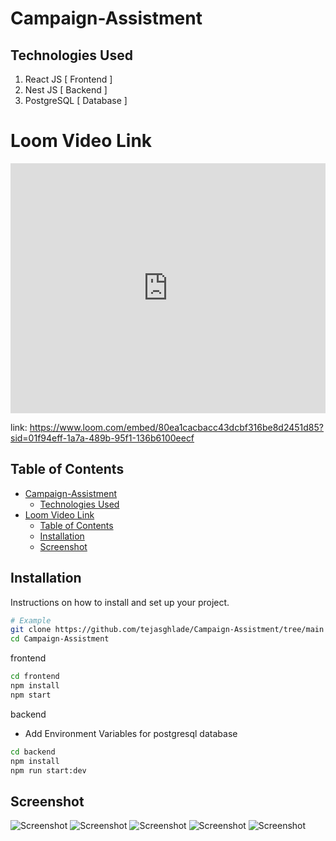 
# Campaign-Assistment

## Technologies Used
1. React JS [ Frontend ]
2. Nest JS [ Backend ]
3. PostgreSQL [ Database ]

# Loom Video Link
<iframe src="https://www.loom.com/embed/80ea1cacbacc43dcbf316be8d2451d85?sid=01f94eff-1a7a-489b-95f1-136b6100eecf" frameborder="0" webkitallowfullscreen mozallowfullscreen allowfullscreen style="width:100%;height:400px;"></iframe>

link: https://www.loom.com/embed/80ea1cacbacc43dcbf316be8d2451d85?sid=01f94eff-1a7a-489b-95f1-136b6100eecf

## Table of Contents

- [Campaign-Assistment](#campaign-assistment)
  - [Technologies Used](#technologies-used)
- [Loom Video Link](#loom-video-link)
  - [Table of Contents](#table-of-contents)
  - [Installation](#installation)
  - [Screenshot](#screenshot)

## Installation

Instructions on how to install and set up your project.

```bash
# Example
git clone https://github.com/tejasghlade/Campaign-Assistment/tree/main
cd Campaign-Assistment 
```

frontend
```bash
cd frontend
npm install
npm start
```

backend

- Add Environment Variables for postgresql database

```bash
cd backend
npm install
npm run start:dev
```



## Screenshot

![Screenshot](./Screenshot%202025-01-09%20at%205.53.57 PM.png)
![Screenshot](./Screenshot%202025-01-09%20at%205.54.03 PM.png)
![Screenshot](./Screenshot%202025-01-09%20at%205.54.10 PM.png)
![Screenshot](./Screenshot%202025-01-09%20at%205.54.15 PM.png)
![Screenshot](./Screenshot%202025-01-09%20at%205.54.26 PM.png)

